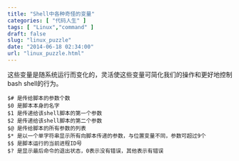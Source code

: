 ```yaml
---
title: "Shell中各种奇怪的变量"
categories: [ "代码人生" ]
tags: [ "Linux","command" ]
draft: false
slug: "linux_puzzle"
date: "2014-06-18 02:34:00"
url: "linux_puzzle.html"
---
```


这些变量是随系统运行而变化的，灵活使这些变量可简化我们的操作和更好地控制bash shell的行为。

```
$# 是传给脚本的参数个数
$0 是脚本本身的名字
$1 是传递给该shell脚本的第一个参数
$2 是传递给该shell脚本的第二个参数
$@ 是传给脚本的所有参数的列表
$* 是以一个单字符串显示所有向脚本传递的参数，与位置变量不同，参数可超过9个
$$ 是脚本运行的当前进程ID号
$? 是显示最后命令的退出状态，0表示没有错误，其他表示有错误
```